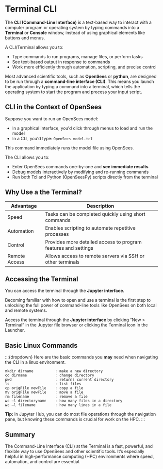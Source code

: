 # Terminal CLI

The **CLI (Command-Line Interface)** is a text-based way to interact with a computer program or operating system by typing commands into a **Terminal** or **Console** window, instead of using graphical elements like buttons and menus. 

A CLI/Terminal  allows you to:

- Type commands to run programs, manage files, or perform tasks  
- See text-based output in response to commands  
- Work more efficiently through automation, scripting, and precise control


Most advanced scientific tools, such as **OpenSees** or **python**, are designed to be run through a **command-line interface (CLI)**. This means you launch the application by typing a command into a terminal, which tells the operating system to start the program and process your input script.

## CLI in the Context of OpenSees

Suppose you want to run an OpenSees model:
- In a graphical interface, you'd click through menus to load and run the model  
- In a CLI, you'd type: `OpenSees model.tcl`

This command immediately runs the model file using OpenSees.

The CLI allows you to:

- Enter OpenSees commands one-by-one and **see immediate results**
- Debug models interactively by modifying and re-running commands  
- Run both Tcl and Python (OpenSeesPy) scripts directly from the terminal


## Why Use a the Terminal?

| Advantage     | Description                                                               |
|--------------|---------------------------------------------------------------------------|
| Speed         | Tasks can be completed quickly using short commands                       |
| Automation    | Enables scripting to automate repetitive processes                        |
| Control       | Provides more detailed access to program features and settings            |
| Remote Access | Allows access to remote servers via SSH or other terminals                |

## Accessing the Terminal
You can access the terminal through the **Jupyter interface.**

Becoming familiar with how to open and use a terminal is the first step to unlocking the full power of command-line tools like OpenSees on both local and remote systems.

Access the terminal through the **Jupyter interface** by clicking “New > Terminal” in the Jupyter file browser or clicking the Terminal icon in the Launcher.

<div id="slideShow">
<script>
    addSlides("slideShow","../_static/TerminalRun/Slide","JPG",1,4)
</script>



## Basic Linux Commands

:::{dropdown} Here are the basic commands you **may** need when navigating the CLI in a linux environment.

```
mkdir dirname          : make a new directory
cd dirname             : change directory
pwd                    : returns current directory
ls                     : list files 
cp origFile newFile    : copy a file
mv origFile newFile    : move a file
rm filename            : remove a file
wc –l directoryname    : how many files in a directory 
wc –l filename         : how many lines in a file 
```

**Tip:** In Jupyter Hub, you can do most file operations through the navigation pane, but knowing these commands is crucial for work on the HPC.
:::
## Summary

The Command-Line Interface (CLI) at the Terminal is a fast, powerful, and flexible way to use OpenSees and other scientific tools. It’s especially helpful in high-performance computing (HPC) environments where speed, automation, and control are essential.


